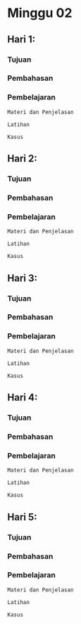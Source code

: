 # Minggu 02

## Hari 1: 

### Tujuan

### Pembahasan

### Pembelajaran

```
Materi dan Penjelasan
```

```
Latihan
```

```
Kasus
```

## Hari 2: 

### Tujuan

### Pembahasan

### Pembelajaran

```
Materi dan Penjelasan
```

```
Latihan
```

```
Kasus
```

## Hari 3: 

### Tujuan

### Pembahasan

### Pembelajaran

```
Materi dan Penjelasan
```

```
Latihan
```

```
Kasus
```

## Hari 4: 

### Tujuan

### Pembahasan

### Pembelajaran

```
Materi dan Penjelasan
```

```
Latihan
```

```
Kasus
```

## Hari 5: 

### Tujuan

### Pembahasan

### Pembelajaran

```
Materi dan Penjelasan
```

```
Latihan
```

```
Kasus
```


